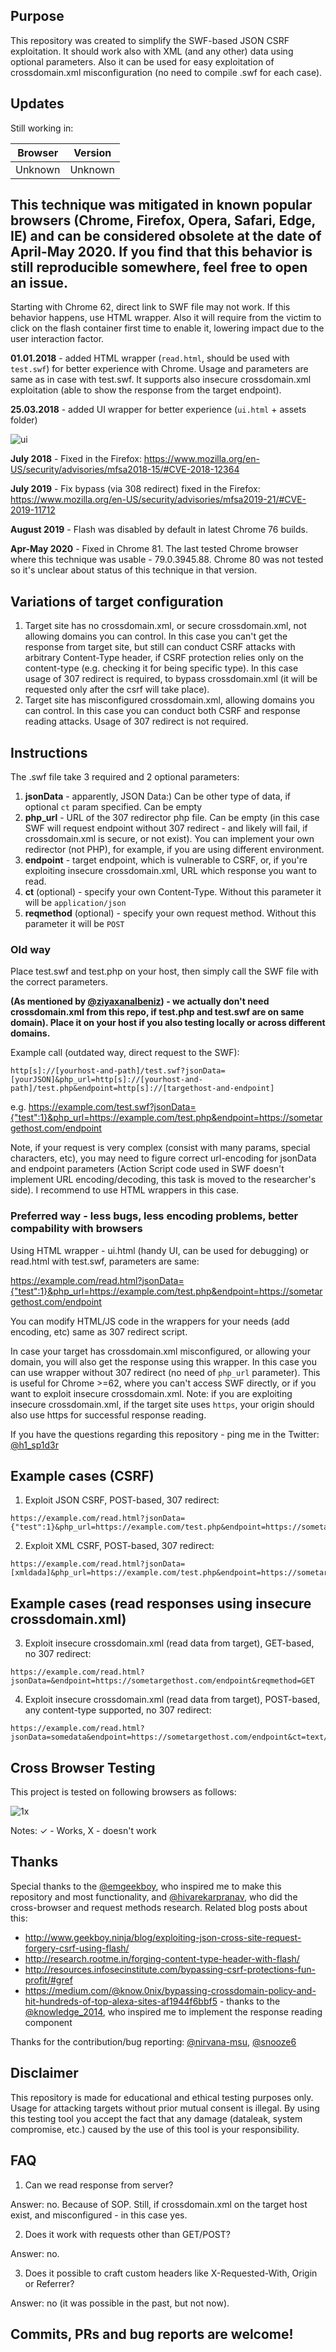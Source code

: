 ## Purpose
This repository was created to simplify the SWF-based JSON CSRF exploitation. It should work also with XML (and any other) data using optional parameters. Also it can be used for easy exploitation of crossdomain.xml misconfiguration (no need to compile .swf for each case).

## Updates
Still working in:

| Browser  | Version |
| ------------- | ------------- |
| Unknown  | Unknown  |
## This technique was mitigated in known popular browsers (Chrome, Firefox, Opera, Safari, Edge, IE) and can be considered obsolete at the date of April-May 2020. If you find that this behavior is still reproducible somewhere, feel free to open an issue.


Starting with Chrome 62, direct link to SWF file may not work. If this behavior happens, use HTML wrapper. Also it will require from the victim to click on the flash container first time to enable it, lowering impact due to the user interaction factor.

**01.01.2018** - added HTML wrapper (`read.html`, should be used with `test.swf`) for better experience with Chrome. Usage and parameters are same as in case with test.swf. It supports also insecure crossdomain.xml exploitation (able to show the response from the target endpoint).

**25.03.2018** - added UI wrapper for better experience (`ui.html` + assets folder)

![ui](https://user-images.githubusercontent.com/24297694/37878674-5c3af75a-3075-11e8-80d6-66e2dd4dee6f.JPG)

**July 2018** - Fixed in the Firefox: https://www.mozilla.org/en-US/security/advisories/mfsa2018-15/#CVE-2018-12364

**July 2019** - Fix bypass (via 308 redirect) fixed in the Firefox: https://www.mozilla.org/en-US/security/advisories/mfsa2019-21/#CVE-2019-11712

**August 2019** - Flash was disabled by default in latest Chrome 76 builds.

**Apr-May 2020** - Fixed in Chrome 81. The last tested Chrome browser where this technique was usable - 79.0.3945.88. Chrome 80 was not tested so it's unclear about status of this technique in that version.

## Variations of target configuration
1) Target site has no crossdomain.xml, or secure crossdomain.xml, not allowing domains you can control. In this case you can't get the response from target site, but still can conduct CSRF attacks with arbitrary Content-Type header, if CSRF protection relies only on the content-type (e.g. checking it for being specific type). In this case usage of 307 redirect is required, to bypass crossdomain.xml (it will be requested only after the csrf will take place).
2) Target site has misconfigured crossdomain.xml, allowing domains you can control. In this case you can conduct both CSRF and response reading attacks. Usage of 307 redirect is not required.

## Instructions
The .swf file take 3 required and 2 optional parameters:
1) **jsonData** - apparently, JSON Data:) Can be other type of data, if optional `ct` param specified. Can be empty
2) **php_url** - URL of the 307 redirector php file. Can be empty (in this case SWF will request endpoint without 307 redirect - and likely will fail, if crossdomain.xml is secure, or not exist). You can implement your own redirector (not PHP), for example, if you are using different environment.
3) **endpoint** - target endpoint, which is vulnerable to CSRF, or, if you're exploiting insecure crossdomain.xml, URL which response you want to read.
4) **ct** (optional) - specify your own Content-Type. Without this parameter it will be `application/json`
5) **reqmethod** (optional) - specify your own request method. Without this parameter it will be `POST`

### Old way
Place test.swf and test.php on your host, then simply call the SWF file with the correct parameters.

**(As mentioned by [@ziyaxanalbeniz](https://twitter.com/ziyaxanalbeniz)) - we actually don't need crossdomain.xml from this repo, if test.php and test.swf are on same domain). Place it on your host if you also testing locally or across different domains.**

Example call (outdated way, direct request to the SWF):
```
http[s]://[yourhost-and-path]/test.swf?jsonData=[yourJSON]&php_url=http[s]://[yourhost-and-path]/test.php&endpoint=http[s]://[targethost-and-endpoint]
```
e.g.
https://example.com/test.swf?jsonData={"test":1}&php_url=https://example.com/test.php&endpoint=https://sometargethost.com/endpoint

Note, if your request is very complex (consist with many params, special characters, etc), you may need to figure correct url-encoding for jsonData and endpoint parameters (Action Script code used in SWF doesn't implement URL encoding/decoding, this task is moved to the researcher's side). I recommend to use HTML wrappers in this case.

### Preferred way - less bugs, less encoding problems, better compability with browsers
Using HTML wrapper - ui.html (handy UI, can be used for debugging) or read.html with test.swf, parameters are same:

https://example.com/read.html?jsonData={"test":1}&php_url=https://example.com/test.php&endpoint=https://sometargethost.com/endpoint

You can modify HTML/JS code in the wrappers for your needs (add encoding, etc) same as 307 redirect script.

In case your target has crossdomain.xml misconfigured, or allowing your domain, you will also get the response using this wrapper. In this case you can use wrapper without 307 redirect (no need of `php_url` parameter).
This is useful for Chrome >=62, where you can't access SWF directly, or if you want to exploit insecure crossdomain.xml. Note: if you are exploiting insecure crossdomain.xml, if the target site uses `https`, your origin should also use https for successful response reading.

If you have the questions regarding this repository - ping me in the Twitter: [@h1_sp1d3r](https://twitter.com/h1_sp1d3r)

## Example cases (CSRF)
1) Exploit JSON CSRF, POST-based, 307 redirect:
```
https://example.com/read.html?jsonData={"test":1}&php_url=https://example.com/test.php&endpoint=https://sometargethost.com/endpoint
```
2) Exploit XML CSRF, POST-based, 307 redirect:
```
https://example.com/read.html?jsonData=[xmldada]&php_url=https://example.com/test.php&endpoint=https://sometargethost.com/endpoint&ct=application/xml
```
## Example cases (read responses using insecure crossdomain.xml)
3) Exploit insecure crossdomain.xml (read data from target), GET-based, no 307 redirect:
```
https://example.com/read.html?jsonData=&endpoint=https://sometargethost.com/endpoint&reqmethod=GET
```
4) Exploit insecure crossdomain.xml (read data from target), POST-based, any content-type supported, no 307 redirect:
```
https://example.com/read.html?jsonData=somedata&endpoint=https://sometargethost.com/endpoint&ct=text/html
```


## Cross Browser Testing

This project is tested on following browsers as follows:

![1x](https://user-images.githubusercontent.com/24297694/31861974-dd74a5ce-b73e-11e7-8546-49e1fa29e991.JPG)

Notes: ✓ - Works, X - doesn't work


## Thanks
Special thanks to the [@emgeekboy](https://twitter.com/emgeekboy), who inspired me to make this repository and most functionality, and [@hivarekarpranav](https://twitter.com/hivarekarpranav), who did the cross-browser and request methods research.
Related blog posts about this: 
* http://www.geekboy.ninja/blog/exploiting-json-cross-site-request-forgery-csrf-using-flash/
* http://research.rootme.in/forging-content-type-header-with-flash/
* http://resources.infosecinstitute.com/bypassing-csrf-protections-fun-profit/#gref
* https://medium.com/@know.0nix/bypassing-crossdomain-policy-and-hit-hundreds-of-top-alexa-sites-af1944f6bbf5 - thanks to the [@knowledge_2014](https://twitter.com/knowledge_2014), who inspired me to implement the response reading component

Thanks for the contribution/bug reporting: [@nirvana-msu](https://github.com/nirvana-msu), [@snooze6](https://github.com/snooze6)

## Disclaimer
This repository is made for educational and ethical testing purposes only. Usage for attacking targets without prior mutual consent is illegal.
By using this testing tool you accept the fact that any damage (dataleak, system compromise, etc.) caused by the use of this tool is your responsibility.

## FAQ
1. Can we read response from server?

 Answer: no. Because of SOP. Still, if crossdomain.xml on the target host exist, and misconfigured - in this case yes.
 
2. Does it work with requests other than GET/POST?

 Answer: no.
 
3. Does it possible to craft custom headers like X-Requested-With, Origin or Referrer?

 Answer: no (it was possible in the past, but not now).

## Commits, PRs and bug reports are welcome!
